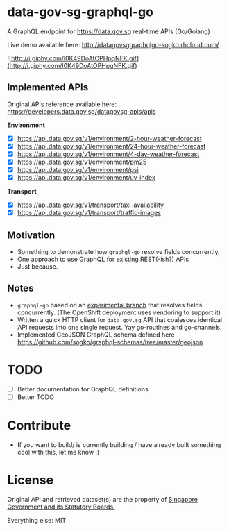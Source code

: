 # data-gov-sg-graphql-go
A GraphQL endpoint for https://data.gov.sg real-time APIs (Go/Golang)

Live demo available here: http://datagovsggraphqlgo-sogko.rhcloud.com/

![http://i.giphy.com/l0K49DoAtOPHpqNFK.gif](http://i.giphy.com/l0K49DoAtOPHpqNFK.gif)

## Implemented APIs
Original APIs reference available here: https://developers.data.gov.sg/datagovsg-apis/apis

__Environment__
- [x] https://api.data.gov.sg/v1/environment/2-hour-weather-forecast
- [x] https://api.data.gov.sg/v1/environment/24-hour-weather-forecast
- [x] https://api.data.gov.sg/v1/environment/4-day-weather-forecast
- [x] https://api.data.gov.sg/v1/environment/pm25
- [x] https://api.data.gov.sg/v1/environment/psi
- [x] https://api.data.gov.sg/v1/environment/uv-index

__Transport__
- [x] https://api.data.gov.sg/v1/transport/taxi-availability
- [x] https://api.data.gov.sg/v1/transport/traffic-images

## Motivation
- Something to demonstrate how `graphql-go` resolve fields concurrently.
- One approach to use GraphQL for existing REST(-ish?) APIs
- Just because.

## Notes
- `graphql-go` based on an [experimental branch](https://github.com/sogko/graphql/tree/sogko/experiment-parallel-resolve) that resolves fields concurrently. (The OpenShift deployment uses vendoring to support it)
- Written a quick HTTP client for `data.gov.sg` API that coalesces identical API requests into one single request. Yay go-routines and go-channels.
- Implemented GeoJSON GraphQL schema defined here https://github.com/sogko/graphql-schemas/tree/master/geojson

# TODO
- [ ] Better documentation for GraphQL definitions
- [ ] Better TODO

# Contribute
- If you want to build/ is currently building / have already built something cool with this, let me know :)

# License 
Original API and retrieved dataset(s) are the property of [Singapore Government and its Statutory Boards.](https://developers.data.gov.sg/terms-use)

Everything else: MIT
